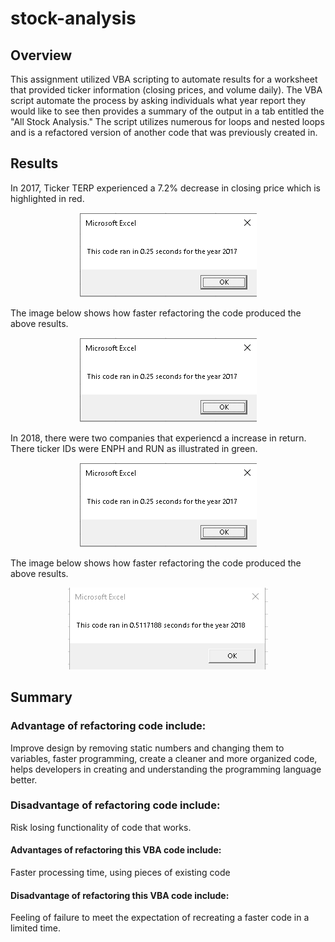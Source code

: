 # stock-analysis
## Overview 
This assignment utilized VBA scripting to automate results for a worksheet that provided ticker information (closing prices, and volume daily). The VBA script automate the process by asking individuals what year report they would like to see then provides a summary of the output in a tab entitled the "All Stock Analysis." The script utilizes numerous for loops and nested loops and is a refactored version of another code that was previously created in. 

## Results
In 2017, Ticker TERP experienced a 7.2% decrease in closing price which is highlighted in red.
<p align="center">
  <img src = 'https://github.com/osbornej-tech/stock-analysis/blob/master/2017.png'>
</p>

The image below shows how faster refactoring the code produced the above results. 
<p align="center">
  <img src = 'https://github.com/osbornej-tech/stock-analysis/blob/master/2017.png'>
</p>

In 2018, there were two companies that experiencd a increase in return. There ticker IDs were ENPH and RUN as illustrated in green.

<p align="center">
  <img src = 'https://github.com/osbornej-tech/stock-analysis/blob/master/2017.png'>
</p>

The image below shows how faster refactoring the code produced the above results.
<p align="center">
  <img src ='https://github.com/osbornej-tech/stock-analysis/blob/master/VBA_Challenge_2018.png'>
</p>

## Summary

### Advantage of refactoring code include: 
Improve design by removing static numbers and changing them to variables, faster programming, create a cleaner and more organized code, helps developers in creating and understanding the programming language better. 

### Disadvantage of refactoring code include: 
Risk losing functionality of code that works.

#### Advantages of refactoring this VBA code include: 
Faster processing time, using pieces of existing code
 
#### Disadvantage of refactoring this VBA code include: 
Feeling of failure to meet the expectation of recreating a faster code in a limited time.
